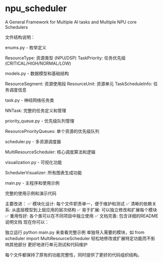 # npu_scheduler
A General Framework for Multiple AI tasks and Multiple NPU core Schedulers

文件结构说明：

enums.py - 枚举定义

ResourceType: 资源类型 (NPU/DSP)
TaskPriority: 任务优先级 (CRITICAL/HIGH/NORMAL/LOW)


models.py - 数据模型和基础结构

ResourceSegment: 资源使用段
ResourceUnit: 资源单元
TaskScheduleInfo: 任务调度信息


task.py - 神经网络任务类

NNTask: 完整的任务定义和管理


priority_queue.py - 优先级队列管理

ResourcePriorityQueues: 单个资源的优先级队列


scheduler.py - 多资源调度器

MultiResourceScheduler: 核心调度算法和逻辑


visualization.py - 可视化功能

SchedulerVisualizer: 所有图表生成功能


main.py - 主程序和使用示例

完整的使用示例和演示代码



主要改进：
✅ 模块化设计: 每个文件职责单一，便于维护和测试
✅ 清晰的依赖关系: 从底层模型到上层应用的层次结构
✅ 易于扩展: 可以独立修改和扩展每个模块
✅ 重用性好: 各个类可以在不同项目中独立使用
✅ 文档完善: 包含详细的README说明文档
现在你可以：

独立运行 python main.py 来查看完整示例
单独导入需要的模块，如 from scheduler import MultiResourceScheduler
轻松地修改或扩展特定功能而不影响其他部分
更好地进行单元测试和代码维护

每个文件都保持了原有的功能完整性，同时提供了更好的代码组织结构。